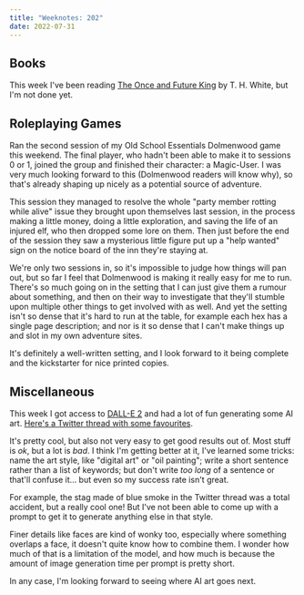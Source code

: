 ```yaml
---
title: "Weeknotes: 202"
date: 2022-07-31
---
```


## Books

This week I've been reading [The Once and Future King][] by
T. H. White, but I'm not done yet.

[The Once and Future King]: https://en.wikipedia.org/wiki/The_Once_and_Future_King


## Roleplaying Games

Ran the second session of my Old School Essentials Dolmenwood game
this weekend.  The final player, who hadn't been able to make it to
sessions 0 or 1, joined the group and finished their character: a
Magic-User.  I was very much looking forward to this (Dolmenwood
readers will know why), so that's already shaping up nicely as a
potential source of adventure.

This session they managed to resolve the whole "party member rotting
while alive" issue they brought upon themselves last session, in the
process making a little money, doing a little exploration, and saving
the life of an injured elf, who then dropped some lore on them.  Then
just before the end of the session they saw a mysterious little figure
put up a "help wanted" sign on the notice board of the inn they're
staying at.

We're only two sessions in, so it's impossible to judge how things
will pan out, but so far I feel that Dolmenwood is making it really
easy for me to run.  There's so much going on in the setting that I
can just give them a rumour about something, and then on their way to
investigate that they'll stumble upon multiple other things to get
involved with as well.  And yet the setting isn't so dense that it's
hard to run at the table, for example each hex has a single page
description; and nor is it so dense that I can't make things up and
slot in my own adventure sites.

It's definitely a well-written setting, and I look forward to it being
complete and the kickstarter for nice printed copies.


## Miscellaneous

This week I got access to [DALL-E 2][] and had a lot of fun generating
some AI art.  [Here's a Twitter thread with some favourites][].

It's pretty cool, but also not very easy to get good results out of.
Most stuff is *ok*, but a lot is *bad*.  I think I'm getting better at
it, I've learned some tricks: name the art style, like "digital art"
or "oil painting"; write a short sentence rather than a list of
keywords; but don't write *too long* of a sentence or that'll confuse
it... but even so my success rate isn't great.

For example, the stag made of blue smoke in the Twitter thread was a
total accident, but a really cool one!  But I've not been able to come
up with a prompt to get it to generate anything else in that style.

Finer details like faces are kind of wonky too, especially where
something overlaps a face, it doesn't quite know how to combine them.
I wonder how much of that is a limitation of the model, and how much
is because the amount of image generation time per prompt is pretty
short.

In any case, I'm looking forward to seeing where AI art goes next.

[DALL-E 2]: https://openai.com/dall-e-2/
[Here's a Twitter thread with some favourites]: https://twitter.com/barrucadu/status/1553551832487809024
